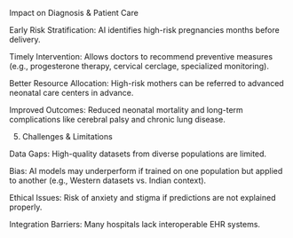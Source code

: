 Impact on Diagnosis & Patient Care

Early Risk Stratification: AI identifies high-risk pregnancies months before delivery.

Timely Intervention: Allows doctors to recommend preventive measures (e.g., progesterone therapy, cervical cerclage, specialized monitoring).

Better Resource Allocation: High-risk mothers can be referred to advanced neonatal care centers in advance.

Improved Outcomes: Reduced neonatal mortality and long-term complications like cerebral palsy and chronic lung disease.

5. Challenges & Limitations

Data Gaps: High-quality datasets from diverse populations are limited.

Bias: AI models may underperform if trained on one population but applied to another (e.g., Western datasets vs. Indian context).

Ethical Issues: Risk of anxiety and stigma if predictions are not explained properly.

Integration Barriers: Many hospitals lack interoperable EHR systems.
